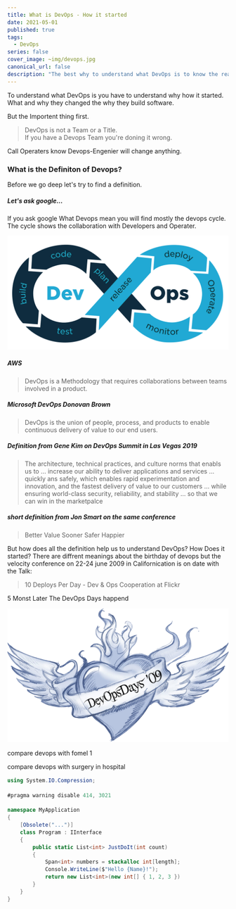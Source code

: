 ```yaml
---
title: What is DevOps - How it started
date: 2021-05-01
published: true
tags:
  - DevOps
series: false
cover_image: ~img/devops.jpg
canonical_url: false
description: "The best why to understand what DevOps is to know the reason why it was created."
---
```


To understand what DevOps is you have to understand why how it started. What and why they changed the why they build software.

But the Importent thing first.

> DevOps is not a Team or a Title.<br>
> If you have a Devops Team you're doning it wrong.

Call Operaters know Devops-Engenier will change anything.

### What is the Definiton of Devops?

Before we go deep let's try to find a definition.

##### Let's ask google...

If you ask google What Devops mean you will find mostly the devops cycle.
The cycle shows the collaboration with Developers and Operater.

![Image](./images/devops/cycle.png)

##### AWS

> DevOps is a Methodology that requires collaborations between teams involved in a product.

##### Microsoft DevOps Donovan Brown

> DevOps is the union of people, process, and products to enable continuous delivery of value to our end users.

##### Definition from Gene Kim on DevOps Summit in Las Vegas 2019

> The architecture, technical practices, and culture norms that enabls us to ...
> increase our ability to deliver applications and services ...
> quickly ans safely, which enables rapid experimentation and innovation, and the fastest delivery of value to our customers ...
> while ensuring world-class security, reliability, and stability ...
> so that we can win in the marketpalce

##### short definition from Jon Smart on the same conference

> Better Value Sooner Safer Happier

But how does all the definition help us to understand DevOps?
How Does it started?
There are diffrent meanings about the birthday of devops but the velocity conference on 22-24 june 2009 in Californication is on date with the Talk:

> 10 Deploys Per Day - Dev & Ops Cooperation at Flickr

5 Monst Later The DevOps Days happend

![Image](./images/devops/devopsdays.png)

compare devops with fomel 1

compare devops with surgery in hospital

```csharp
using System.IO.Compression;

#pragma warning disable 414, 3021

namespace MyApplication
{
    [Obsolete("...")]
    class Program : IInterface
    {
        public static List<int> JustDoIt(int count)
        {
            Span<int> numbers = stackalloc int[length];
            Console.WriteLine($"Hello {Name}!");
            return new List<int>(new int[] { 1, 2, 3 })
        }
    }
}
```
